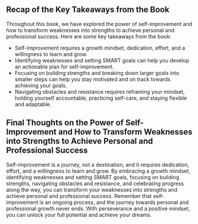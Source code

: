 
Recap of the Key Takeaways from the Book
----------------------------------------

Throughout this book, we have explored the power of self-improvement and how to transform weaknesses into strengths to achieve personal and professional success. Here are some key takeaways from the book:

* Self-improvement requires a growth mindset, dedication, effort, and a willingness to learn and grow.
* Identifying weaknesses and setting SMART goals can help you develop an actionable plan for self-improvement.
* Focusing on building strengths and breaking down larger goals into smaller steps can help you stay motivated and on track towards achieving your goals.
* Navigating obstacles and resistance requires reframing your mindset, holding yourself accountable, practicing self-care, and staying flexible and adaptable.

Final Thoughts on the Power of Self-Improvement and How to Transform Weaknesses into Strengths to Achieve Personal and Professional Success
-------------------------------------------------------------------------------------------------------------------------------------------

Self-improvement is a journey, not a destination, and it requires dedication, effort, and a willingness to learn and grow. By embracing a growth mindset, identifying weaknesses and setting SMART goals, focusing on building strengths, navigating obstacles and resistance, and celebrating progress along the way, you can transform your weaknesses into strengths and achieve personal and professional success. Remember that self-improvement is an ongoing process, and the journey towards personal and professional growth never ends. With perseverance and a positive mindset, you can unlock your full potential and achieve your dreams.